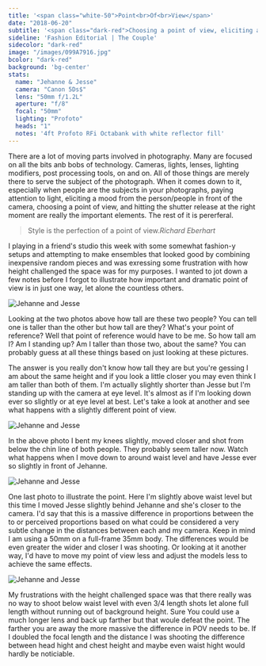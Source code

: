```yaml
---
title: '<span class="white-50">Point<br>Of<br>View</span>'
date: "2018-06-20"
subtitle: '<span class="dark-red">Choosing a point of view, eliciting a mood, and hitting the button at the <span class="fw7">right time.</span></span>'
sideline: 'Fashion Editorial | The Couple'
sidecolor: "dark-red"
image: "/images/099A7916.jpg"
bcolor: "dark-red"
background: 'bg-center'
stats:
  name: "Jehanne & Jesse"
  camera: "Canon 5Ds$"
  lens: "50mm f/1.2L"
  aperture: "f/8"
  focal: "50mm"
  lighting: "Profoto"
  heads: "1"
  notes: '4ft Profoto RFi Octabank with white reflector fill'
---
```


There are a lot of moving parts involved in photography. Many are focused on all the bits anb bobs of technology. Cameras, lights, lenses, lighting modifiers, post processing tools, on and on. All of those things are merely there to serve the subject of the photograph. When it comes down to it, especially when people are the subjects in your photographs, paying attention to light, eliciting a mood from the person/people in front of the camera, choosing a point of view, and hitting the shutter release at the right moment are really the important elements. The rest of it is pererferal.

>Style is the perfection of a point of view.<cite>Richard Eberhart</cite>

I playing in a friend's studio this week with some somewhat fashion-y setups and attempting to make ensembles that looked good by combining inexpensive random pieces and was exressing some frustration with how height challenged the space was for my purposes. I wanted to jot down a few notes before I forgot to illustrate how important and dramatic point of view is in just one way, let alone the countless others.

![Jehanne and Jesse](/images/099A7893.jpg)

Looking at the two photos above how tall are these two people? You can tell one is taller than the other but how tall are they? What's your point of reference? Well that point of reference would have to be me. So how tall am I? Am I standing up? Am I taller than those two, about the same? You can probably guess at all these things based on just looking at these pictures.

The answer is you really don't know how tall they are but you're gessing I am about the same height and if you look a little closer you may even think I am taller than both of them. I'm actually slightly shorter than Jesse but I'm standing up with the camera at eye level. It's almost as if I'm looking down ever so slightly or at eye level at best. Let's take a look at another and see what happens with a slightly different point of view.

![Jehanne and Jesse](/images/099A7880.jpg)

In the above photo I bent my knees slightly, moved closer and shot from below the chin line of both people. They probably seem taller now. Watch what happens when I move down to around waist level and have Jesse ever so slightly in front of Jehanne.

![Jehanne and Jesse](/images/099A7909.jpg)

One last photo to illustrate the point. Here I'm slightly above waist level but this time I moved Jesse slightly behind Jehanne and she's closer to the camera. I'd say that this is a massive difference in proportions between the to or perceived proportions based on what could be considered a very subtle change in the distances between each and my camera. Keep in mind I am using a 50mm on a full-frame 35mm body. The differences would be even greater the wider and closer I was shooting. Or looking at it another way, I'd have to move my point of view less and adjust the models less to achieve the same effects. 

![Jehanne and Jesse](/images/099A7916.jpg)

My frustrations with the height challenged space was that there really was no way to shoot below waist level with even 3/4 length shots let alone full length without running out of background height. Sure You could use a much longer lens and back up farther but that woule defeat the point. The farther you are away the more massive the difference in POV needs to be. If I doubled the focal length and the distance I was shooting the difference between head hight and chest height and maybe even waist hight would hardly be noticiable.